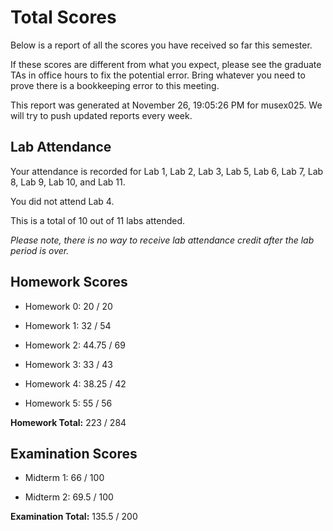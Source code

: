 # Total Scores

Below is a report of all the scores you have received so far this semester.

If these scores are different from what you expect, please see the graduate TAs in office hours to fix the potential error. Bring whatever you need to prove there is a bookkeeping error to this meeting.



This report was generated at November 26, 19:05:26 PM for musex025. We will try to push updated reports every week.

## Lab Attendance

Your attendance is recorded for Lab 1, Lab 2, Lab 3, Lab 5, Lab 6, Lab 7, Lab 8, Lab 9, Lab 10,  and Lab 11.

You did not attend Lab 4.

This is a total of 10 out of 11 labs attended.



*Please note, there is no way to receive lab attendance credit after the lab period is over.*



## Homework Scores



- Homework 0: 20 / 20



- Homework 1: 32 / 54



- Homework 2: 44.75 / 69



- Homework 3: 33 / 43



- Homework 4: 38.25 / 42



- Homework 5: 55 / 56



**Homework Total:** 223 / 284



## Examination Scores



- Midterm 1: 66 / 100



- Midterm 2: 69.5 / 100



**Examination Total:** 135.5 / 200



